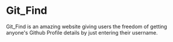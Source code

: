# Git_Find
Git_Find is an amazing website giving users the freedom of getting anyone's Github Profile details by just entering their username. 
